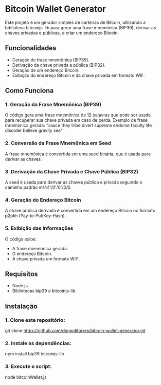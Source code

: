 # Bitcoin Wallet Generator
Este projeto é um gerador simples de carteiras de Bitcoin, utilizando a biblioteca bitcoinjs-lib para gerar uma frase mnemônica (BIP39), derivar as chaves privadas e públicas, e criar um endereço Bitcoin.

## Funcionalidades
- Geração de frase mnemônica (BIP39).
- Derivação da chave privada e pública (BIP32).
- Geração de um endereço Bitcoin.
- Exibição do endereço Bitcoin e da chave privada em formato WIF.

## Como Funciona
### 1. Geração da Frase Mnemônica (BIP39)
O código gera uma frase mnemônica de 12 palavras que pode ser usada para recuperar sua chave privada em caso de perda.
Exemplo de frase mnemônica gerada:
"sauce they tribe divert supreme endorse faculty life disorder believe gravity sea"

### 2. Conversão da Frase Mnemônica em Seed
A frase mnemônica é convertida em uma seed binária, que é usada para derivar as chaves.

### 3. Derivação da Chave Privada e Chave Pública (BIP32)
A seed é usada para derivar as chaves pública e privada seguindo o caminho padrão m/44'/0'/0'/0/0.

### 4. Geração do Endereço Bitcoin
A chave pública derivada é convertida em um endereço Bitcoin no formato p2pkh (Pay-to-PubKey-Hash).

### 5. Exibição das Informações
O código exibe:
- A frase mnemônica gerada.
- O endereço Bitcoin.
- A chave privada em formato WIF.

## Requisitos
- Node.js
- Bibliotecas bip39 e bitcoinjs-lib

## Instalação
### 1. Clone este repositório:
git clone https://github.com/diogoditorres/bitcoin-wallet-generator.git
### 2. Instale as dependências:
npm install bip39 bitcoinjs-lib
### 3. Execute o script:
node bitcoinWallet.js
